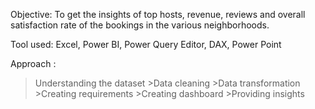 Objective:
To get the insights of top hosts, revenue, reviews and overall satisfaction rate of the bookings in the various neighborhoods.

Tool used:
Excel, Power BI, Power Query Editor, DAX, Power Point

Approach : 
>Understanding the dataset >Data cleaning >Data transformation >Creating requirements >Creating dashboard >Providing insights

